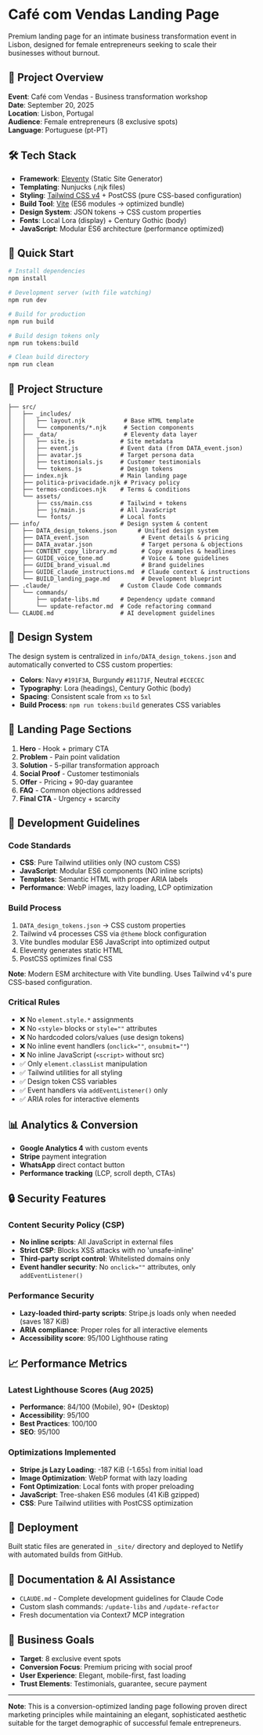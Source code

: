 # Café com Vendas Landing Page

Premium landing page for an intimate business transformation event in Lisbon, designed for female entrepreneurs seeking to scale their businesses without burnout.

## 🎯 Project Overview

**Event**: Café com Vendas - Business transformation workshop  
**Date**: September 20, 2025  
**Location**: Lisbon, Portugal  
**Audience**: Female entrepreneurs (8 exclusive spots)  
**Language**: Portuguese (pt-PT)  

## 🛠 Tech Stack

- **Framework**: [Eleventy](https://www.11ty.dev/) (Static Site Generator)
- **Templating**: Nunjucks (.njk files)
- **Styling**: [Tailwind CSS v4](https://tailwindcss.com/) + PostCSS (pure CSS-based configuration)
- **Build Tool**: [Vite](https://vite.dev/) (ES6 modules → optimized bundle)
- **Design System**: JSON tokens → CSS custom properties
- **Fonts**: Local Lora (display) + Century Gothic (body)
- **JavaScript**: Modular ES6 architecture (performance optimized)

## 🚀 Quick Start

```bash
# Install dependencies
npm install

# Development server (with file watching)
npm run dev

# Build for production
npm run build

# Build design tokens only
npm run tokens:build

# Clean build directory
npm run clean
```

## 📁 Project Structure

```
├── src/
│   ├── _includes/
│   │   ├── layout.njk           # Base HTML template
│   │   └── components/*.njk     # Section components
│   ├── _data/                   # Eleventy data layer
│   │   ├── site.js             # Site metadata
│   │   ├── event.js            # Event data (from DATA_event.json)
│   │   ├── avatar.js           # Target persona data
│   │   ├── testimonials.js     # Customer testimonials
│   │   └── tokens.js           # Design tokens
│   ├── index.njk               # Main landing page
│   ├── politica-privacidade.njk # Privacy policy
│   ├── termos-condicoes.njk    # Terms & conditions
│   └── assets/
│       ├── css/main.css        # Tailwind + tokens
│       ├── js/main.js          # All JavaScript
│       └── fonts/              # Local fonts
├── info/                       # Design system & content
│   ├── DATA_design_tokens.json      # Unified design system
│   ├── DATA_event.json               # Event details & pricing
│   ├── DATA_avatar.json              # Target persona & objections
│   ├── CONTENT_copy_library.md       # Copy examples & headlines
│   ├── GUIDE_voice_tone.md           # Voice & tone guidelines
│   ├── GUIDE_brand_visual.md         # Brand guidelines
│   ├── GUIDE_claude_instructions.md  # Claude context & instructions
│   └── BUILD_landing_page.md         # Development blueprint
├── .claude/                    # Custom Claude Code commands
│   └── commands/
│       ├── update-libs.md      # Dependency update command
│       └── update-refactor.md  # Code refactoring command
└── CLAUDE.md                   # AI development guidelines
```

## 🎨 Design System

The design system is centralized in `info/DATA_design_tokens.json` and automatically converted to CSS custom properties:

- **Colors**: Navy `#191F3A`, Burgundy `#81171F`, Neutral `#ECECEC`
- **Typography**: Lora (headings), Century Gothic (body)
- **Spacing**: Consistent scale from `xs` to `5xl`
- **Build Process**: `npm run tokens:build` generates CSS variables

## 📄 Landing Page Sections

1. **Hero** - Hook + primary CTA
2. **Problem** - Pain point validation
3. **Solution** - 5-pillar transformation approach
4. **Social Proof** - Customer testimonials
5. **Offer** - Pricing + 90-day guarantee
6. **FAQ** - Common objections addressed
7. **Final CTA** - Urgency + scarcity

## 🔧 Development Guidelines

### Code Standards
- **CSS**: Pure Tailwind utilities only (NO custom CSS)
- **JavaScript**: Modular ES6 components (NO inline scripts)
- **Templates**: Semantic HTML with proper ARIA labels
- **Performance**: WebP images, lazy loading, LCP optimization

### Build Process
1. `DATA_design_tokens.json` → CSS custom properties
2. Tailwind v4 processes CSS via `@theme` block configuration
3. Vite bundles modular ES6 JavaScript into optimized output
4. Eleventy generates static HTML
5. PostCSS optimizes final CSS

**Note**: Modern ESM architecture with Vite bundling. Uses Tailwind v4's pure CSS-based configuration.

### Critical Rules
- ❌ No `element.style.*` assignments
- ❌ No `<style>` blocks or `style=""` attributes  
- ❌ No hardcoded colors/values (use design tokens)
- ❌ No inline event handlers (`onclick=""`, `onsubmit=""`)
- ❌ No inline JavaScript (`<script>` without src)
- ✅ Only `element.classList` manipulation
- ✅ Tailwind utilities for all styling
- ✅ Design token CSS variables
- ✅ Event handlers via `addEventListener()` only
- ✅ ARIA roles for interactive elements

## 📊 Analytics & Conversion

- **Google Analytics 4** with custom events
- **Stripe** payment integration  
- **WhatsApp** direct contact button
- **Performance tracking** (LCP, scroll depth, CTAs)

## 🔒 Security Features

### Content Security Policy (CSP)
- **No inline scripts**: All JavaScript in external files
- **Strict CSP**: Blocks XSS attacks with no 'unsafe-inline'
- **Third-party script control**: Whitelisted domains only
- **Event handler security**: No `onclick=""` attributes, only `addEventListener()`

### Performance Security
- **Lazy-loaded third-party scripts**: Stripe.js loads only when needed (saves 187 KiB)
- **ARIA compliance**: Proper roles for all interactive elements
- **Accessibility score**: 95/100 Lighthouse rating

## 📈 Performance Metrics

### Latest Lighthouse Scores (Aug 2025)
- **Performance**: 84/100 (Mobile), 90+ (Desktop)
- **Accessibility**: 95/100
- **Best Practices**: 100/100
- **SEO**: 95/100

### Optimizations Implemented
- **Stripe.js Lazy Loading**: -187 KiB (-1.65s) from initial load
- **Image Optimization**: WebP format with lazy loading
- **Font Optimization**: Local fonts with proper preloading
- **JavaScript**: Tree-shaken ES6 modules (41 KiB gzipped)
- **CSS**: Pure Tailwind utilities with PostCSS optimization

## 🚀 Deployment

Built static files are generated in `_site/` directory and deployed to Netlify with automated builds from GitHub.

## 📖 Documentation & AI Assistance

- `CLAUDE.md` - Complete development guidelines for Claude Code
- Custom slash commands: `/update-libs` and `/update-refactor`
- Fresh documentation via Context7 MCP integration

## 🎯 Business Goals

- **Target**: 8 exclusive event spots
- **Conversion Focus**: Premium pricing with social proof
- **User Experience**: Elegant, mobile-first, fast loading
- **Trust Elements**: Testimonials, guarantee, secure payment

---

**Note**: This is a conversion-optimized landing page following proven direct marketing principles while maintaining an elegant, sophisticated aesthetic suitable for the target demographic of successful female entrepreneurs.